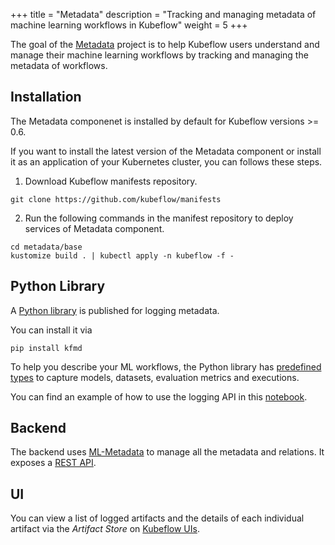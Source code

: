 +++
title = "Metadata"
description = "Tracking and managing metadata of machine learning workflows in Kubeflow"
weight = 5
+++

The goal of the [Metadata](https://github.com/kubeflow/metadata) project is to help Kubeflow users understand and manage their machine learning workflows by tracking and managing the metadata of workflows.

## Installation

The Metadata componenet is installed by default for Kubeflow versions >= 0.6.

If you want to install the latest version of the Metadata component or install it as an application of your Kubernetes cluster, you can follows these steps.

1. Download Kubeflow manifests repository.
```
git clone https://github.com/kubeflow/manifests
```

2. Run the following commands in the manifest repository to deploy services of Metadata component.
```
cd metadata/base
kustomize build . | kubectl apply -n kubeflow -f -
```

## Python Library

A [Python library](https://github.com/kubeflow/metadata/tree/master/sdk/python#python-client) is published for logging metadata.

You can install it via
```
pip install kfmd
```

To help you describe your ML workflows, the Python library has [predefined types](https://github.com/kubeflow/metadata/tree/master/schema) to capture models, datasets, evaluation metrics and executions.

You can find an example of how to use the logging API in this [notebook](https://github.com/kubeflow/metadata/blob/master/sdk/python/demo.ipynb).

## Backend

The backend uses [ML-Metadata](https://github.com/google/ml-metadata/blob/master/g3doc/get_started.md) to manage all the metadata and relations. It exposes a [REST API](https://github.com/kubeflow/metadata/blob/master/api/service.swagger.json).

## UI

You can view a list of logged artifacts and the details of each individual artifact via the _Artifact Store_ on [Kubeflow UIs](https://www.kubeflow.org/docs/other-guides/accessing-uis/).

